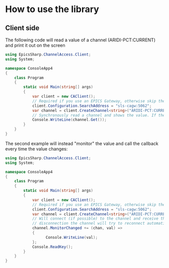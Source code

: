 ﻿# How to use the library

## Client side

The following code will read a value of a channel (ARIDI-PCT:CURRENT) and print it out on the screen
```cs
using EpicsSharp.ChannelAccess.Client;
using System;

namespace ConsoleApp4
{
    class Program
    {
        static void Main(string[] args)
        {
            var client = new CAClient();
            // Required if you use an EPICS Gateway, otherwise skip the line
            client.Configuration.SearchAddress = "sls-cagw:5062";
            var channel = client.CreateChannel<string>("ARIDI-PCT:CURRENT");
            // Synchronously read a channel and shows the value. If the channel doesn't exist an exception will be thrown.
            Console.WriteLine(channel.Get());        
        }
    }
}
```

The second example will instead "monitor" the value and call the callback every time the value changes:
```cs
using EpicsSharp.ChannelAccess.Client;
using System;

namespace ConsoleApp4
{
    class Program
    {
        static void Main(string[] args)
        {
            var client = new CAClient();
            // Required if you use an EPICS Gateway, otherwise skip the line
            client.Configuration.SearchAddress = "sls-cagw:5062";
            var channel = client.CreateChannel<string>("ARIDI-PCT:CURRENT");
            // Will connect (if possible) to the channel and receive the value in the callback. In case of
            // disconnection the channel will try to reconnect automatically
            channel.MonitorChanged += (chan, val) =>
            {
                  Console.WriteLine(val);
            };
            Console.ReadKey();
        }
    }
}
```
